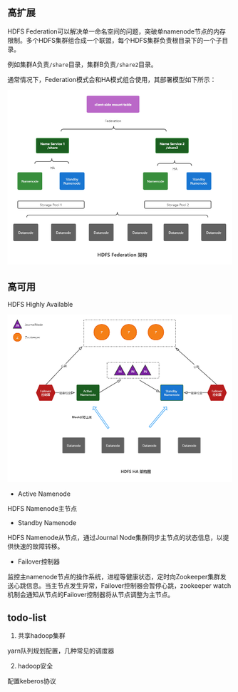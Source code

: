 
## 高扩展

HDFS Federation可以解决单一命名空间的问题，突破单namenode节点的内存限制。多个HDFS集群组合成一个联盟，每个HDFS集群负责根目录下的一个子目录。

例如集群A负责`/share`目录，集群B负责`/share2`目录。

通常情况下，Federation模式会和HA模式组合使用，其部署模型如下所示：

![HDFS Highly Available](images/fed.png)



## 高可用

HDFS Highly Available

![HDFS Highly Available](images/ha.png)


- Active Namenode

HDFS Namenode主节点

- Standby Namenode

HDFS Namenode从节点，通过Journal Node集群同步主节点的状态信息，以提供快速的故障转移。

- Failover控制器

监控主namenode节点的操作系统，进程等健康状态，定时向Zookeeper集群发送心跳信息。当主节点发生异常，Failover控制器会暂停心跳，zookeeper watch机制会通知从节点的Failover控制器将从节点调整为主节点。


## todo-list

1. 共享hadoop集群

yarn队列规划配置，几种常见的调度器


2. hadoop安全

配置keberos协议